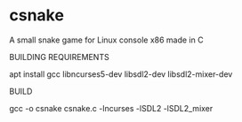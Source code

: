 # csnake
A small snake game for Linux console x86 made in C

BUILDING REQUIREMENTS

apt install gcc libncurses5-dev libsdl2-dev libsdl2-mixer-dev

BUILD

gcc -o csnake csnake.c -lncurses -lSDL2 -lSDL2_mixer
